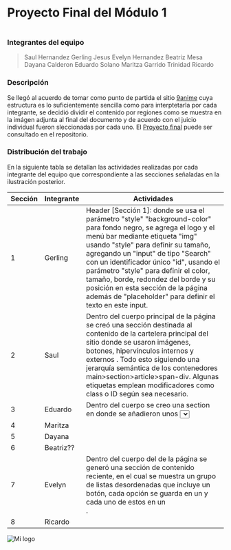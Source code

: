 # Proyecto Final del Módulo 1
```ssh
```
### Integrantes del equipo
>Saul Hernandez
>Gerling Jesus
>Evelyn Hernandez
>Beatriz Mesa
>Dayana Calderon
>Eduardo Solano
>Maritza Garrido Trinidad
>Ricardo
### Descripción

Se llegó al acuerdo de tomar como punto de partida el sitio [9anime] cuya estructura es lo suficientemente sencilla como para interptetarla por cada integrante, se decidió dividir el contenido por regiones como se muestra en la imágen adjunta al final del documento y de acuerdo con el juicio individual fueron sleccionadas por cada uno.
El [Proyecto final] puede ser consultado en el repositorio.

### Distribución del trabajo

En la siguiente tabla se detallan las actividades realizadas por cada integrante del equipo que correspondiente a las secciones señaladas en la ilustración posterior.

| Sección | Integrante | Actividades |
| ------ | ------ | ------ |
| 1 | Gerling | Header [Sección 1]: donde se usa el parámetro "style" "background-color" para fondo negro, se agrega el logo y el menú bar mediante etiqueta "img" usando "style" para definir su tamaño, agregando un "input" de tipo "Search" con un identificador único "id", usando el parámetro "style" para definir el color, tamaño, borde, redondez del borde y su posición en esta sección de la página además de "placeholder" para definir el texto en este input. |
| 2 | Saul | Dentro del cuerpo principal de la página <body> se creó una sección destinada al contenido de la cartelera principal del sitio donde se usaron imágenes, botones, hipervínculos internos y externos . Todo esto siguiendo una jerarquía semántica de los contenedores main>section>article>span-div. Algunas etiquetas emplean modificadores como class o ID según sea necesario. |
| 3 | Eduardo | Dentro del cuerpo <body> se creo una section <section> en donde se añadieron unos  <select> que te permiten filtrar los tipos de contenido que el usuario desee ver. Se utilizaron los contenedores <div> y <span> para ordenarlos de manera horizontal y vertical respectivamente. |
| 4 | Maritza | |
| 5 | Dayana | |
| 6 | Beatriz?? | |
| 7 | Evelyn | Dentro del cuerpo del <body> de la página se generó una sección de contenido reciente, en el cual se muestra un grupo de listas desordenadas que incluye un botón, cada opción se guarda en un <span> y cada uno de estos en un <section>. |
| 8 | Ricardo | |


![Mi logo](https://i.imgur.com/HhoQJb5.png)

[9anime]: <https://i.imgur.com/HhoQJb5.png>
[Proyecto Final]: <https://github.com/ArgHero/ProyectoFinal>